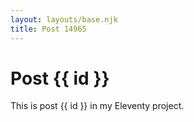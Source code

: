 ```yaml
---
layout: layouts/base.njk
title: Post 14965
---
```


# Post {{ id }}

This is post {{ id }} in my Eleventy project.
